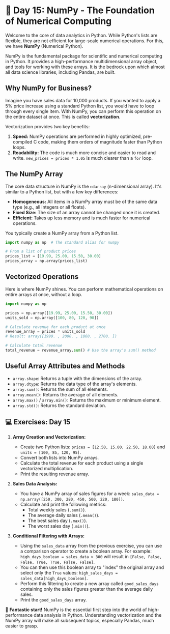 # 📘 Day 15: NumPy - The Foundation of Numerical Computing

Welcome to the core of data analytics in Python. While Python's lists are flexible, they are not efficient for large-scale numerical operations. For this, we have **NumPy** (Numerical Python).

NumPy is the fundamental package for scientific and numerical computing in Python. It provides a high-performance multidimensional array object, and tools for working with these arrays. It is the bedrock upon which almost all data science libraries, including Pandas, are built.

## Why NumPy for Business?

Imagine you have sales data for 10,000 products. If you wanted to apply a 5% price increase using a standard Python list, you would have to loop through every single item. With NumPy, you can perform this operation on the entire dataset at once. This is called **vectorization**.

Vectorization provides two key benefits:
1.  **Speed:** NumPy operations are performed in highly optimized, pre-compiled C code, making them orders of magnitude faster than Python loops.
2.  **Readability:** The code is much more concise and easier to read and write. `new_prices = prices * 1.05` is much clearer than a `for` loop.

## The NumPy Array

The core data structure in NumPy is the `ndarray` (n-dimensional array). It's similar to a Python list, but with a few key differences:
*   **Homogeneous:** All items in a NumPy array must be of the same data type (e.g., all integers or all floats).
*   **Fixed Size:** The size of an array cannot be changed once it is created.
*   **Efficient:** Takes up less memory and is much faster for numerical operations.

You typically create a NumPy array from a Python list.

```python
import numpy as np  # The standard alias for numpy

# From a list of product prices
prices_list = [19.99, 25.00, 15.50, 30.00]
prices_array = np.array(prices_list)
```

## Vectorized Operations

Here is where NumPy shines. You can perform mathematical operations on entire arrays at once, without a loop.

```python
import numpy as np

prices = np.array([19.99, 25.00, 15.50, 30.00])
units_sold = np.array([100, 80, 120, 90])

# Calculate revenue for each product at once
revenue_array = prices * units_sold
# Result: array([1999. , 2000. , 1860. , 2700. ])

# Calculate total revenue
total_revenue = revenue_array.sum() # Use the array's sum() method
```

## Useful Array Attributes and Methods

*   `array.shape`: Returns a tuple with the dimensions of the array.
*   `array.dtype`: Returns the data type of the array's elements.
*   `array.sum()`: Returns the sum of all elements.
*   `array.mean()`: Returns the average of all elements.
*   `array.max()` / `array.min()`: Returns the maximum or minimum element.
*   `array.std()`: Returns the standard deviation.

## 💻 Exercises: Day 15

1.  **Array Creation and Vectorization:**
    *   Create two Python lists: `prices = [12.50, 15.00, 22.50, 18.00]` and `units = [100, 85, 120, 95]`.
    *   Convert both lists into NumPy arrays.
    *   Calculate the total revenue for each product using a single vectorized multiplication.
    *   Print the resulting revenue array.

2.  **Sales Data Analysis:**
    *   You have a NumPy array of sales figures for a week: `sales_data = np.array([250, 300, 280, 450, 500, 220, 180])`.
    *   Calculate and print the following metrics:
        *   Total weekly sales (`.sum()`).
        *   The average daily sales (`.mean()`).
        *   The best sales day (`.max()`).
        *   The worst sales day (`.min()`).

3.  **Conditional Filtering with Arrays:**
    *   Using the `sales_data` array from the previous exercise, you can use a comparison operator to create a boolean array. For example: `high_days_boolean = sales_data > 300` will result in `[False, False, False, True, True, False, False]`.
    *   You can then use this boolean array to "index" the original array and select only the `True` values: `high_sales_days = sales_data[high_days_boolean]`.
    *   Perform this filtering to create a new array called `good_sales_days` containing only the sales figures greater than the average daily sales.
    *   Print the `good_sales_days` array.

🎉 **Fantastic start!** NumPy is the essential first step into the world of high-performance data analysis in Python. Understanding vectorization and the NumPy array will make all subsequent topics, especially Pandas, much easier to grasp.
